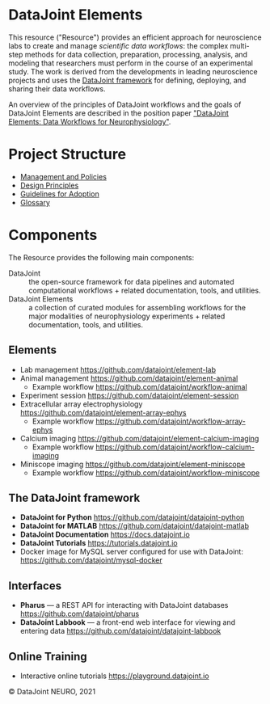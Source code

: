 # DataJoint Elements 
This resource ("Resource") provides an efficient approach for neuroscience labs to create and manage *scientific data workflows*: the complex multi-step methods for data collection, preparation, processing, analysis, and modeling that researchers must perform in the course of an experimental study. 
The work is derived from the developments in leading neuroscience projects and uses the [DataJoint framework](https://datajoint.io) for defining, deploying, and sharing their data workflows. 

An overview of the principles of DataJoint workflows and the goals of DataJoint Elements are described in the position paper ["DataJoint Elements: Data Workflows for Neurophysiology"](https://www.biorxiv.org/content/10.1101/2021.03.30.437358v1).

# Project Structure
* [Management and Policies](Management.md)
* [Design Principles](DesignPrinciples.md)
* [Guidelines for Adoption](Adoption.md)
* [Glossary](Glossary.md) 

# Components 
The Resource provides the following main components:
<dl>
<dt> DataJoint
<dd> the open-source framework for data pipelines and automated computational workflows + related documentation, tools, and utilities.

<dt> DataJoint Elements
<dd>  a collection of curated modules for assembling workflows for the major modalities of neurophysiology experiments + related documentation, tools, and utilities.
</dl>

## Elements
* Lab management https://github.com/datajoint/element-lab 
* Animal management https://github.com/datajoint/element-animal
  * Example workflow  https://github.com/datajoint/workflow-animal
* Experiment session https://github.com/datajoint/element-session
* Extracellular array electrophysiology https://github.com/datajoint/element-array-ephys
  * Example workflow https://github.com/datajoint/workflow-array-ephys
* Calcium imaging https://github.com/datajoint/element-calcium-imaging
  * Example workflow https://github.com/datajoint/workflow-calcium-imaging
* Miniscope imaging https://github.com/datajoint/element-miniscope
  * Example workflow https://github.com/datajoint/workflow-miniscope

## The DataJoint framework 
* **DataJoint for Python** https://github.com/datajoint/datajoint-python    
* **DataJoint for MATLAB** https://github.com/datajoint/datajoint-matlab    
* **DataJoint Documentation** https://docs.datajoint.io 
* **DataJoint Tutorials** https://tutorials.datajoint.io
* Docker image for MySQL server configured for use with DataJoint:  https://github.com/datajoint/mysql-docker

## Interfaces 
* **Pharus** — a REST API for interacting with DataJoint databases  https://github.com/datajoint/pharus
* **DataJoint Labbook** — a front-end web interface for viewing and entering data  https://github.com/datajoint/datajoint-labbook

## Online Training  
* Interactive online tutorials https://playground.datajoint.io

&copy; DataJoint NEURO, 2021
